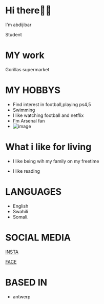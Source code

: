 # Hi there👋🏻

I'm abdijibar

Student

# MY work

Gorillas supermarket

# MY HOBBYS

- Find interest in football,playing ps4,5
- Swimming
- I like watching football and netflix
- I'm Arsenal fan
- ![image](https://user-images.githubusercontent.com/99200593/157937158-850b27bf-7893-4cf0-a826-02b706572966.png)

# What i like for living

- I like being wih my family on my freetime

- I like reading

# LANGUAGES

- English
- Swahili
- Somali.

# SOCIAL MEDIA

[INSTA](https://www.instagram.com/abdijabbar_shire/)

[FACE](https://www.facebook.com/abdimahad.samatar/)

# BASED IN

- antwerp
